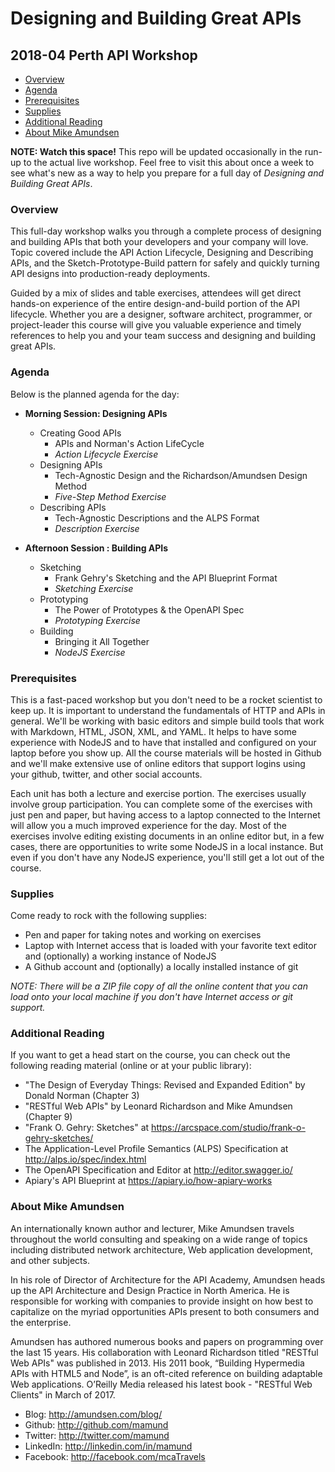 # Designing and Building Great APIs
## 2018-04 Perth API Workshop

 * [Overview](#overview)
 * [Agenda](#agenda)
 * [Prerequisites](#prerequisites)
 * [Supplies](#supplies)
 * [Additional Reading](#additional-reading)
 * [About Mike Amundsen](#about-mike-amundsen)

**NOTE: Watch this space!** This repo will be updated occasionally in the run-up to the actual live workshop. Feel free to visit this about once a week to see what's new as a way to help you prepare for a full day of _Designing and Building Great APIs_.

### Overview
This full-day workshop walks you through a complete process of designing and building APIs that both your developers and your company will love. Topic covered include the API Action Lifecycle, Designing and Describing APIs, and the Sketch-Prototype-Build pattern for safely and quickly turning API designs into production-ready deployments.

Guided by a mix of slides and table exercises, attendees will get direct hands-on experience of the entire design-and-build portion of the API lifecycle. Whether you are a designer, software architect, programmer, or project-leader this course will give you valuable experience and timely references to help you and your team success and designing and building great APIs.

### Agenda
Below is the planned agenda for the day:

 * **Morning Session: Designing APIs**
   * Creating Good APIs
     * APIs and Norman's Action LifeCycle
     * _Action Lifecycle Exercise_
   * Designing APIs
     * Tech-Agnostic Design and the Richardson/Amundsen Design Method
     * _Five-Step Method Exercise_
   * Describing APIs
     * Tech-Agnostic Descriptions and the ALPS Format
     * _Description Exercise_
     
 * **Afternoon Session : Building APIs**
   * Sketching 
     * Frank Gehry's Sketching and the API Blueprint Format
     * _Sketching Exercise_
   * Prototyping
     * The Power of Prototypes & the OpenAPI Spec 
     * _Prototyping Exercise_
   * Building
     * Bringing it All Together
     * _NodeJS Exercise_
   

### Prerequisites
This is a fast-paced workshop but you don't need to be a rocket scientist to keep up. It is important to understand the fundamentals of HTTP and APIs in general. We'll be working with basic editors and simple build tools that work with Markdown, HTML, JSON, XML, and YAML. It helps to have some experience with NodeJS and to have that installed and configured on your laptop before you show up. All the course materials will be hosted in Github and we'll make extensive use of online editors that support logins using your github, twitter, and other social accounts. 

Each unit has both a lecture and exercise portion. The exercises usually involve group participation. You can complete some of the exercises with just pen and paper, but having access to a laptop connected to the Internet will allow you a much improved experience for the day. Most of the exercises involve editing existing documents in an online editor but, in a few cases, there are opportunities to write some NodeJS in a local instance. But even if you don't have any NodeJS experience, you'll still get a lot out of the course.

### Supplies
Come ready to rock with the following supplies:

 * Pen and paper for taking notes and working on exercises
 * Laptop with Internet access that is loaded with your favorite text editor and (optionally) a working instance of NodeJS
 * A Github account and (optionally) a locally installed instance of git 

*NOTE: There will be a ZIP file copy of all the online content that you can load onto your local machine if you don't have Internet access or git support.*

### Additional Reading
If you want to get a head start on the course, you can check out the following reading material (online or at your public library):

 * "The Design of Everyday Things: Revised and Expanded Edition" by Donald Norman (Chapter 3)
 * "RESTful Web APIs" by Leonard Richardson and Mike Amundsen (Chapter 9)
 * "Frank O. Gehry: Sketches" at https://arcspace.com/studio/frank-o-gehry-sketches/
 * The Application-Level Profile Semantics (ALPS) Specification at http://alps.io/spec/index.html
 * The OpenAPI Specification and Editor at http://editor.swagger.io/
 * Apiary's API Blueprint at https://apiary.io/how-apiary-works

### About Mike Amundsen
An internationally known author and lecturer, Mike Amundsen travels throughout the world consulting and speaking on a wide range of topics including distributed network architecture, Web application development, and other subjects.

In his role of Director of Architecture for the API Academy, Amundsen heads up the API Architecture and Design Practice in North America. He is responsible for working with companies to provide insight on how best to capitalize on the myriad opportunities APIs present to both consumers and the enterprise.

Amundsen has authored numerous books and papers on programming over the last 15 years. His collaboration with Leonard Richardson titled "RESTful Web APIs" was published in 2013. His 2011 book, “Building Hypermedia APIs with HTML5 and Node”, is an oft-cited reference on building adaptable Web applications. O’Reilly Media released his latest book - "RESTful Web Clients" in March of 2017.

 * Blog: http://amundsen.com/blog/
 * Github: http://github.com/mamund
 * Twitter: http://twitter.com/mamund
 * LinkedIn: http://linkedin.com/in/mamund
 * Facebook: http://facebook.com/mcaTravels
 
